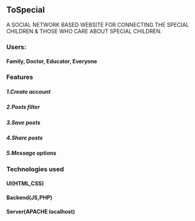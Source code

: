 ## ToSpecial

A SOCIAL NETWORK BASED WEBSITE FOR CONNECTING THE SPECIAL CHILDREN & THOSE WHO CARE ABOUT SPECIAL CHILDREN.

### Users:
#### Family, Doctor, Educator, Everyone

### Features
 ##### 1.Create account
 ##### 2.Posts filter
 ##### 3.Save posts
 ##### 4.Share posts
 ##### 5.Message options

### Technologies used
#### UI(HTML,CSS)
#### Backend(JS,PHP)
#### Server(APACHE localhost)
